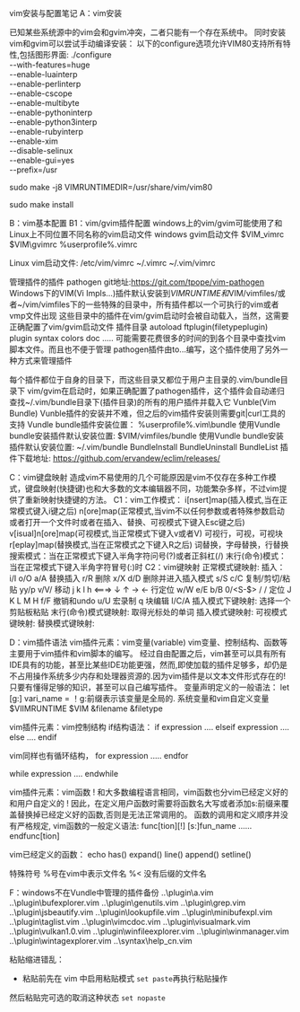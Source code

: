 vim安装与配置笔记
A：vim安装

已知某些系统源中的vim会和gvim冲突，二者只能有一个存在系统中。
同时安装vim和gvim可以尝试手动编译安装：
以下的configure选项允许VIM80支持所有特性,包括图形界面:
./configure \
		--with-features=huge \
		--enable-luainterp \
		--enable-perlinterp \
		--enable-cscope \
		--enable-multibyte \
		--enable-pythoninterp \
		--enable-python3interp \
		--enable-rubyinterp \
		--enable-xim \
		--disable-selinux \
		--enable-gui=yes \
		--prefix=/usr

sudo make -j8 VIMRUNTIMEDIR=/usr/share/vim/vim80

sudo make install

B：vim基本配置
B1：vim/gvim插件配置
windows上的vim/gvim可能使用了和Linux上不同位置不同名称的vim启动文件
windows gvim启动文件 $VIM\_vimrc $VIM\gvimrc %userprofile%\.vimrc

Linux vim启动文件:
/etc/vim/vimrc
~/.vimrc
~/.vim/vimrc

管理插件的插件 pathogen
git地址:https://git.com/tpope/vim-pathogen
Windows下的VIM(Vi Impls...)插件默认安装到$VIMRUNTIME和$VIM/vimfiles/或者~/vim/vimfiles下的一些特殊的目录中，所有插件都以一个可执行的vim或者vmp文件出现
这些目录中的插件在vim/gvim启动时会被自动载入，当然，这需要正确配置了vim/gvim启动文件
插件目录
autoload
ftplugin(filetypeplugin)
plugin
syntax
colors
doc
.....
可能需要花费很多的时间的到各个目录中查找vim脚本文件。而且也不便于管理
pathogen插件由to...编写，这个插件使用了另外一种方式来管理插件

每个插件都位于自身的目录下，而这些目录又都位于用户主目录的.vim/bundle目录下
vim/gvim在启动时，如果正确配置了pathogen插件，这个插件会自动递归查找~/.vim/bundle目录下(插件目录)的所有的用户插件并载入它
Vunble(Vim Bundle)
Vunble插件的安装并不难，但之后的vim插件安装则需要git|curl工具的支持
Vundle bundle插件安装位置：
%userprofile%\.vim\bundle
使用Vundle bundle安装插件默认安装位置: $VIM/vimfiles/bundle
使用Vundle bundle安装插件默认安装位置: ~/.vim/bundle
BundleInstall
BundleUninstall 
BundleList
插件下载地址:
https://github.com/ervandew/eclim/releases/

C：vim键盘映射
造成vim不易使用的几个可能原因是vim不仅存在多种工作模式，键盘映射(快捷键)也和大多数的文本编辑器不同，功能繁杂多样，不过vim提供了重新映射快捷键的方法。
C1：vim工作模式：
i[nsert]map(插入模式,当在正常模式键入i键之后)
n[ore]map(正常模式,当vim不以任何参数或者特殊参数启动或者打开一个文件时或者在插入、替换、可视模式下键入Esc键之后)
v[isual]n[ore]map(可视模式,当正常模式下键入v或者V)
可视行，可视，可视块
r[eplay]map(替换模式,当在正常模式之下键入R之后)
词替换，字母替换，行替换
搜索模式：当在正常模式下键入半角字符问号(?)或者正斜杠(/)
末行(命令)模式：当在正常模式下键入半角字符冒号(:)时
C2：vim键映射
正常模式键映射:
插入： 
i/I
o/O
a/A
替换插入
r/R
删除
x/X
d/D
删除并进入插入模式
s/S
c/C
复制/剪切/粘贴
yy/p
v/V/<c-v>
移动
j k l h <===> ↓ ↑ → ←
行定位
w/W e/E b/B
0/<S-$>
<c-u>/<c-b>
<c-d>/<c-f>
定位
J K L M H
f/F
撤销和undo
u/U
<c-r>
宏录制
q
块编辑
<c-o>
<c-v>I/C/A
插入模式下键映射:
选择一个剪贴板粘贴
<c-r>
末行(命令)模式键映射:
取得光标处的单词
<c-r><c-w>
插入模式键映射:
可视模式键映射:
替换模式键映射:

D：vim插件语法
vim插件元素：vim变量(variable)
vim变量、控制结构、函数等主要用于vim插件和vim脚本的编写。
经过自由配置之后，vim甚至可以具有所有IDE具有的功能，甚至比某些IDE功能更强，然而,即使加载的插件足够多，却仍是不占用操作系统多少内存和处理器资源的.因为vim插件是以文本文件形式存在的!只要有懂得足够的知识，甚至可以自己编写插件。
变量声明定义的一般语法：
let [g:] vari_name = 
！g:前缀表示该变量是全局的.
系统变量和vim自定义变量
$VIIMRUNTIME
$VIM
&filename
&filetype

vim插件元素：vim控制结构
if结构语法：
if expression 
....
elseif expression 
....
else 
....
endif

vim同样也有循环结构，
for expression
.....
endfor

while expression
....
endwhile

vim插件元素：vim函数
! 和大多数编程语言相同，vim函数也分vim已经定义好的和用户自定义的 ! 因此，在定义用户函数时需要将函数名大写或者添加s:前缀来覆盖替换掉已经定义好的函数,否则是无法正常调用的。
函数的调用和定义顺序并没有严格规定,
vim函数的一般定义语法:
func[tion][!] [s:]fun_name
......
endfunc[tion]

vim已经定义的函数：
echo
has()
expand()
line()
append()
setline()

特殊符号
%号在vim中表示文件名
%< 没有后缀的文件名

F：windows不在Vundle中管理的插件备份
..\plugin\a.vim
..\plugin\bufexplorer.vim
..\plugin\genutils.vim
..\plugin\grep.vim
..\plugin\jsbeautify.vim
..\plugin\lookupfile.vim
..\plugin\minibufexpl.vim
..\plugin\taglist.vim
..\plugin\vimcdoc.vim
..\plugin\visualmark.vim
..\plugin\vulkan1.0.vim
..\plugin\winfileexplorer.vim
..\plugin\winmanager.vim
..\plugin\wintagexplorer.vim
..\syntax\help_cn.vim


粘贴缩进错乱：
+ 粘贴前先在 vim 中启用粘贴模式 `set paste`再执行粘贴操作

然后粘贴完可选的取消这种状态 `set nopaste`



